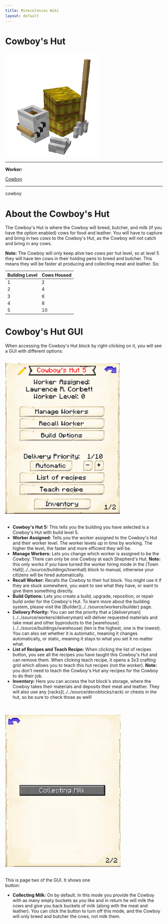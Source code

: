 ```yaml
---
title: Minecolonies Wiki
layout: default
---
```

# Cowboy's Hut

<div class="infobox box text-center">
    <img src="../../assets/images/buildings/cowboy.png" alt="Cowboy's Hut" />
    <hr />
    <div class="row section-text text-left">
        <div class="col">
        <p><strong>Worker:</strong></p>
        </div>
        <div class="col">
        <p><a href="../workers/cowboy">Cowboy</a></p>
        </div>
    </div>
    <hr />
    <recipe>cowboy</recipe>
</div>

# About the Cowboy's Hut

The Cowboy's Hut is where the Cowboy will breed, butcher, and milk (if you have the option enabled) cows for food and leather. You will have to capture and bring in two cows to the Cowboy's Hut, as the Cowboy will not catch and bring in any cows.

**Note:** The Cowboy will only keep alive two cows per hut level, so at level 5 they will have ten cows in their holding pens to breed and butcher. This means they will be faster at producing and collecting meat and leather. So:


| Building Level | Cows Housed |
| ----- | ----- |
| 1 | 2 |
| 2 | 4 |
| 3 | 6 |
| 4 | 8 |
| 5 | 10 |  


# Cowboy's Hut GUI

When accessing the Cowboy's Hut block by right-clicking on it, you will see a GUI with different options:

<br>
<div class="row">
  <div class="col-sm-12 col-md">
    <img src="../../assets/images/gui/cowboygui1.png" class="img-fluid mx-auto" alt="Herder GUI">
  </div>
  <div class="col-sm-12 col-md">
    <br>
    <ul>
      <li><strong>Cowboy's Hut 5:</strong> This tells you the building you have selected is a Cowboy's Hut with build level 5.</li>
      <li><strong>Worker Assigned:</strong> Tells you the worker assigned to the Cowboy's Hut and their worker level. The worker levels up in time by working. The higher the level, the faster and more efficient they will be.</li>
          <li><strong>Manage Workers:</strong> Lets you change which worker is assigned to be the Cowboy. There can only be one Cowboy at each Shepherd's Hut. <b>Note:</b> this only works if you have turned the worker hiring mode in the [Town Hall](../../source/buildings/townhall) block to manual, otherwise your citizens will be hired automatically.</li>
      <li><strong>Recall Worker:</strong> Recalls the Cowboy to their hut block. You might use it if they are stuck somewhere, you want to see what they have, or want to give them something directly.</li>
      <li><strong>Build Options:</strong> Lets you create a build, upgrade, reposition, or repair build order for the Cowboy's Hut. To learn more about the building system, please visit the [Builder](../../source/workers/builder) page.</li>
      <li><strong>Delivery Priority:</strong> You can set the priority that a [deliveryman](../../source/workers/deliveryman) will deliver requested materials and take meat and other byproducts to the [warehouse](../../source/buildings/warehouse) (ten is the highest, one is the lowest). You can also set whether it is automatic, meaning it changes automatically, or static, meaning it stays to what you set it no matter what.</li>
      <li><strong>List of Recipes and Teach Recipe:</strong> When clicking the list of recipes button, you see all the recipes you have taught this Cowboy's Hut and can remove them. When clicking teach recipe, it opens a 3x3 crafting grid which allows you to teach this hut recipes (not the worker). <b>Note:</b> you don't need to teach the Cowboy's Hut any recipes for the Cowboy to do their job.</li>
      <li><strong>Inventory:</strong> Here you can access the hut block's storage, where the Cowboy takes their materials and deposits their meat and leather. They will also use any [racks](../../source/decoblocks/rack) or chests in the hut, so be sure to check those as well!</li>
    </ul>
  </div>
</div>
<br>

<br>
<div class="row">
  <div class="col-sm-12 col-md">
    <img src="../../assets/images/gui/cowboygui2.png" class="img-fluid mx-auto" alt="Cowboy GUI pg.2">
  </div>
  <div class="col-sm-12 col-md">
    <br>
    <p>This is page two of the GUI. It shows one <br>button:</p>
    <ul>
      <li><b>Collecting Milk:</b> On by default. In this mode you provide the Cowboy with as many empty buckets as you like and in return he will milk the cows and give you back buckets of milk (along with the meat and leather). You can click the button to turn off this mode, and the Cowboy will only breed and butcher the cows, not milk them.</li>
    </ul>
  </div>
</div>  
  
  <br>
